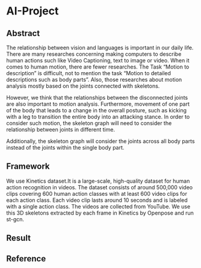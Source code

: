 # AI-Project

## Abstract

The relationship between vision and languages is important in our daily life. There are many researches concerning making computers to describe human actions such like Video Captioning, text to image or video. When it comes to human motion, there are fewer researches. The Task “Motion to description” is difficult, not to mention the task “Motion to detailed descriptions such as body parts”. Also, those researches about motion analysis mostly based on the joints connected with skeletons.

However, we think that the relationships between the disconnected joints are also important to motion analysis. Furthermore, movement of one part of the body that leads to a change in the overall posture, such as kicking with a leg to transition the entire body into an attacking stance. In order to consider such motion, the skeleton graph will need to consider the relationship between joints in different time.   

Additionally, the skeleton graph will consider the joints across all body parts instead of the joints within the single body part.

## Framework



We use Kinetics dataset.It is a large-scale, high-quality dataset for human action recognition in videos. The dataset consists of around 500,000 video clips covering 600 human action classes with at least 600 video clips for each action class. Each video clip lasts around 10 seconds and is labeled with a single action class. The videos are collected from YouTube. We use this 3D skeletons extracted by each frame in Kinetics by Openpose and run st-gcn.

## Result

## Reference
